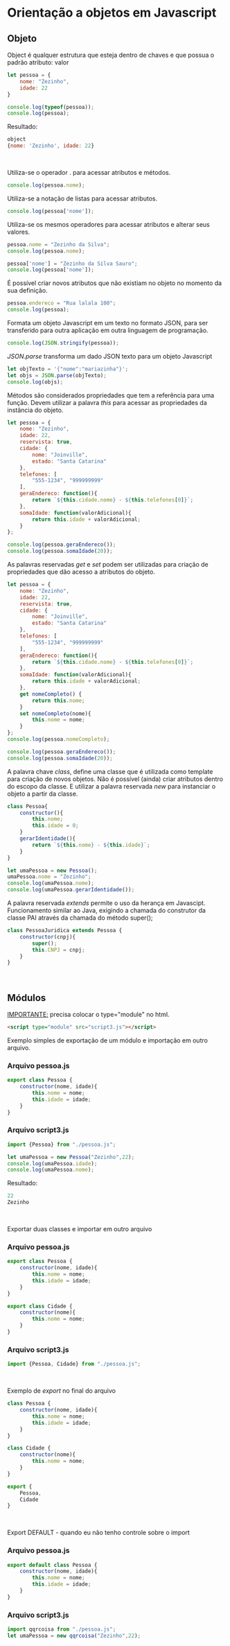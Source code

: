# Orientação a objetos em Javascript

## Objeto
Object é qualquer estrutura que esteja dentro de chaves e que possua o padrão atributo: valor
```javascript
let pessoa = {
    nome: "Zezinho",
    idade: 22
}

console.log(typeof(pessoa));
console.log(pessoa);
```
Resultado:
```javascript
object
{nome: 'Zezinho', idade: 22}
```
<br />

Utiliza-se o operador . para acessar atributos e métodos.
```javascript
console.log(pessoa.nome);
```

Utiliza-se a notação de listas para acessar atributos.
```javascript
console.log(pessoa['nome']);
```

Utiliza-se os mesmos operadores para acessar atributos e alterar seus valores.
```javascript
pessoa.nome = "Zezinho da Silva";
console.log(pessoa.nome);

pessoa['nome'] = "Zezinho da Silva Sauro";
console.log(pessoa['nome']);
```

É possível criar novos atributos que não existiam no objeto no momento da sua definição.
```javascript
pessoa.endereco = "Rua lalala 100";
console.log(pessoa);
```

Formata um objeto Javascript em um texto no formato JSON, para ser transferido para outra aplicação em outra linguagem de programação.
```javascript
console.log(JSON.stringify(pessoa));
```

*JSON.parse* transforma um dado JSON texto para um objeto Javascript
```javascript
let objTexto = '{"nome":"mariazinha"}';
let objs = JSON.parse(objTexto);
console.log(objs);
```

Métodos são considerados propriedades que tem a referência para uma função. Devem utilizar a palavra *this* para acessar as propriedades da instância do objeto.
```javascript
let pessoa = {
    nome: "Zezinho",
    idade: 22,
    reservista: true,
    cidade: {
        nome: "Joinville",
        estado: "Santa Catarina"
    },
    telefones: [
        "555-1234", "999999999"
    ],
    geraEndereco: function(){
        return `${this.cidade.nome} - ${this.telefones[0]}`;
    },
    somaIdade: function(valorAdicional){
        return this.idade + valorAdicional;
    }
};

console.log(pessoa.geraEndereco());
console.log(pessoa.somaIdade(20));
```

As palavras reservadas *get* e *set* podem ser utilizadas para criação de propriedades que dão acesso a atributos do objeto.
```javascript
let pessoa = {
    nome: "Zezinho",
    idade: 22,
    reservista: true,
    cidade: {
        nome: "Joinville",
        estado: "Santa Catarina"
    },
    telefones: [
        "555-1234", "999999999"
    ],
    geraEndereco: function(){
        return `${this.cidade.nome} - ${this.telefones[0]}`;
    },
    somaIdade: function(valorAdicional){
        return this.idade + valorAdicional;
    },
    get nomeCompleto() {
        return this.nome;
    }
    set nomeCompleto(nome){
        this.nome = nome;
    }
};
console.log(pessoa.nomeCompleto);

console.log(pessoa.geraEndereco());
console.log(pessoa.somaIdade(20));
```

A palavra chave *class*, define uma classe que é utilizada como template para criação de novos objetos. Não é possível (ainda) criar atributos dentro do escopo da classe. E utilizar a palavra reservada *new* para instanciar o objeto a partir da classe.
```javascript
class Pessoa{
    constructor(){
        this.nome;
        this.idade = 0;
    }
    gerarIdentidade(){
        return `${this.nome} - ${this.idade}`;
    }
}

let umaPessoa = new Pessoa();
umaPessoa.nome = "Zezinho";
console.log(umaPessoa.nome);
console.log(umaPessoa.gerarIdentidade());
```

A palavra reservada *extends* permite o uso da herança em Javascipt. Funcionamento similar ao Java, exigindo a chamada do construtor da classe PAI através da chamada do método super();
```javascript
class PessoaJuridica extends Pessoa {
    constructor(cnpj){
        super();
        this.CNPJ = cnpj;
    }
}
```
<br />

## Módulos
<u>IMPORTANTE:</u> precisa colocar o type="module" no html.
```html
<script type="module" src="script3.js"></script>
```
Exemplo simples de exportação de um módulo e importação em outro arquivo.

### Arquivo pessoa.js
```javascript
export class Pessoa {
    constructor(nome, idade){
        this.nome = nome;
        this.idade = idade;
    }
}
```

### Arquivo script3.js
```javascript
import {Pessoa} from "./pessoa.js";

let umaPessoa = new Pessoa("Zezinho",22);
console.log(umaPessoa.idade);
console.log(umaPessoa.nome);
```

Resultado:
```javascript
22
Zezinho
```
<br />

Exportar duas classes e importar em outro arquivo

### Arquivo pessoa.js
```javascript
export class Pessoa {
    constructor(nome, idade){
        this.nome = nome;
        this.idade = idade;
    }
}

export class Cidade {
    constructor(nome){
        this.nome = nome;
    }
}
```

### Arquivo script3.js
```javascript
import {Pessoa, Cidade} from "./pessoa.js";
```
<br />

Exemplo de *export* no final do arquivo
```javascript
class Pessoa {
    constructor(nome, idade){
        this.nome = nome;
        this.idade = idade;
    }
}

class Cidade {
    constructor(nome){
        this.nome = nome;
    }
}

export {
    Pessoa,
    Cidade
}
```
<br />

Export DEFAULT - quando eu não tenho controle sobre o import
### Arquivo pessoa.js
```javascript
export default class Pessoa {
    constructor(nome, idade){
        this.nome = nome;
        this.idade = idade;
    }
}
```

### Arquivo script3.js
```javascript
import qqrcoisa from "./pessoa.js";
let umaPessoa = new qqrcoisa("Zezinho",22);
```